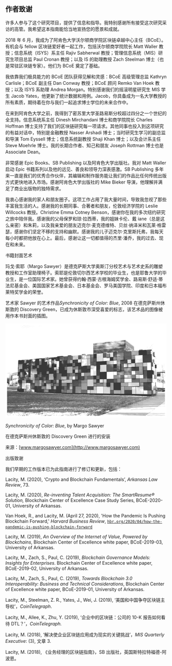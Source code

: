 ## 作者致谢

许多人参与了这个研究项目，提供了信息和指导。我特别感谢所有接受这次研究采访的高管。我希望这本指南能恰当地宣扬您的愿景和成就。

2018 年 6 月，我成为了阿肯色大学沃尔顿商学院区块链卓越中心主任（BCoE）。有机会与 fellow 区块链爱好者一起工作，包括沃尔顿商学院院长 Matt Waller 教授；信息系统（ISYS）系主任 Rajiv Sabherwal 教授；管理信息系统（MIS）研究生项目总监 Paul Cronan 教授；以及 IS 的助理教授 Zach Steelman 博士（也是常驻区块链专家）。他们为 BCoE 奠定了基础。

我依靠我们极具能力的 BCoE 团队获得见解和灵感：BCoE 高级管理总监 Kathryn Carlisle；BCoE 副主任 Dan Conway 教授；BCoE 顾问 Remko Van Hoek 教授；以及 ISYS 系助理 Andrea Morgan。特别感谢我们的摇滚明星研究生 MIS 学生 Jacob Yates，他更新了统计数据和用例。Jacob，你具备成为一名大学教授的所有素质，期待着在你与我们一起追求博士学位的未来合作中。

在来到阿肯色大学之前，我得到了密苏里大学圣路易斯分校超过四分之一个世纪的全支持。信息系统系主任 Dinesh Mirchandani 博士和商学院院长 Charles Hoffman 博士支持了我们的区块链研究每一项请求。其他同事也投入到这项研究的有益对话中，特别是金融教授 Nasser Arshadi 博士；当时研究生学习的副总监和导演 Tom Eyssell 博士；信息系统副教授 Shaji Khan 博士；以及会计系主任 Steve Moehrle 博士。我的长期合作者、知己和朋友 Joseph Rottman 博士也是 Associate Dean。

非常感谢 Epic Books、SB Publishing 以及阿肯色大学出版社。我对 Matt Waller 启动 Epic 书籍系列以及他的远见、善良和领导力深表感激。SB Publishing 多年来一直是我们的优秀合作伙伴，其编辑和制作服务能让我们的作品比任何传统出版方式更快地进入市场。感谢阿肯色大学出版社的 Mike Bieker 导演，他理解并满足了商业出版物的独特需求。

我衷心感谢我的家人和朋友圈子。这项工作占用了我大量时间，导致我忽视了那些丰富我生活的人。感谢我的长期同事、合著者和朋友，伦敦经济学院的 Leslie Willcocks 教授。Christine Emma Cotney Benson，感谢你在我的多次纽约研究之旅中陪伴我。感谢我的父母保罗和琼·拉西蒂，我的姐妹卡伦、戴 iane（总是这么亲密）和朱莉，以及我亲爱的朋友迈克尔·麦克德维特、贝丝·纳泽米和瓦莱·格雷瑟，感谢你们坚定不移的支持和幽默。感谢我的儿子迈克尔·克里斯托弗，我每天每小时都把他放在心上。最后，感谢让这一切都值得的杰里·潘乔，我的过去、现在和未来。

书籍封面艺术

玛戈·索耶（Margo Sawyer）是德克萨斯大学奥斯汀分校艺术与艺术史系的雕塑教授和工作室助理椅子。索耶是伦敦切尔西艺术学校的毕业生，也是耶鲁大学的毕业生，是一位国际艺术家。她曾获得约翰·西蒙·古根海姆奖学金、路易斯·舒适·蒂法尼基金会、美国国家艺术基金会、日本基金会、罗马美国学院、印度和日本福布莱特奖学金的荣誉。

艺术家 Sawyer 的艺术作品*Synchronicity of Color: Blue*, 2008 在德克萨斯州休斯敦的 Discovery Green，已成为休斯敦市深受喜爱的标志，该艺术品的图像被用作本书封面的插图。

![Image: Synchronicity of Color: Blue, by Margo Sawyer Installation at Discovery Green, Houston, Texas](img/pg21.png)

*Synchronicity of Color: Blue*, by Margo Sawyer

在德克萨斯州休斯敦的 Discovery Green 进行的安装

来源：[www.margosawyer.com](http://www.margosawyer.com)

出版致谢

我们早期的工作版本已为此指南进行了修订和更新，包括：

Lacity, M. (2020), ‘Crypto and Blockchain Fundamentals’, *Arkansas Law Review*, 73.

Lacity, M. (2020), *Re-inventing Talent Acquisition: The SmartResume® Solution,* Blockchain Center of Excellence Case Study Series, BCoE-2020-01, University of Arkansas.

Van Hoek, R., and Lacity, M. (April 27, 2020), 'How the Pandemic Is Pushing Blockchain Forward,' *Harvard Business Review*, [`hbr.org/2020/04/how-the-pandemic-is-pushing-blockchain-forward`](https://hbr.org/2020/04/how-the-pandemic-is-pushing-blockchain-forward)

Lacity, M. (2019), *An Overview of the Internet of Value, Powered by Blockchains*, Blockchain Center of Excellence white paper, BCoE-2019-03, University of Arkansas.

Lacity, M., Zach, S., Paul, C. (2019), *Blockchain Governance Models: Insights for Enterprises*. Blockchain Center of Excellence white paper, BCoE-2019-02, University of Arkansas.

Lacity, M., Zach, S., Paul, C. (2019), *Towards Blockchain 3.0 Interoperability: Business and Technical Considerations*, Blockchain Center of Excellence white paper, BCoE-2019-01, University of Arkansas.

Lacity, M., Steelman, Z. R., Yates, J., Wei, J. (2019), ‘美国和中国争夺区块链主导权’，*CoinTelegraph*.

Lacity, M., Allee, K., Zhu, Y. (2019), ‘企业中的区块链：公司的 10-K 报告如何看待 DTL？’，*CoinTelegraph.*

Lacity, M. (2018), ‘解决使企业区块链应用成为现实的关键挑战’，*MIS Quarterly Executive*: (3), 文章 3.

Lacity, M. (2018), 《业务经理的区块链指南》，SB 出版社，英国斯特拉特福德-阿波恩。
